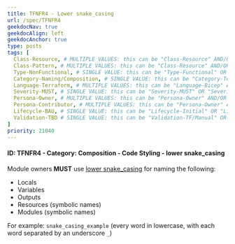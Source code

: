 ```yaml
---
title: TFNFR4 - Lower snake_casing
url: /spec/TFNFR4
geekdocNav: true
geekdocAlign: left
geekdocAnchor: true
type: posts
tags: [
  Class-Resource, # MULTIPLE VALUES: this can be "Class-Resource" AND/OR "Class-Pattern" AND/OR "Class-Utility"
  Class-Pattern, # MULTIPLE VALUES: this can be "Class-Resource" AND/OR "Class-Pattern" AND/OR "Class-Utility"
  Type-NonFunctional, # SINGLE VALUE: this can be "Type-Functional" OR "Type-NonFunctional"
  Category-Naming/Composition, # SINGLE VALUE: this can be "Category-Testing" OR "Category-Telemetry" OR "Category-Contribution/Support" OR "Category-Documentation" OR "Category-CodeStyle" OR "Category-Naming/Composition" OR "Category-Inputs/Outputs" OR "Category-Release/Publishing"
  Language-Terraform, # MULTIPLE VALUES: this can be "Language-Bicep" AND/OR "Language-Terraform"
  Severity-MUST, # SINGLE VALUE: this can be "Severity-MUST" OR "Severity-SHOULD" OR "Severity-MAY"
  Persona-Owner, # MULTIPLE VALUES: this can be "Persona-Owner" AND/OR "Persona-Contributor"
  Persona-Contributor, # MULTIPLE VALUES: this can be "Persona-Owner" AND/OR "Persona-Contributor"
  Lifecycle-BAU, # SINGLE VALUE: this can be "Lifecycle-Initial" OR "Lifecycle-BAU" OR "Lifecycle-EOL"
  Validation-TBD # SINGLE VALUE: this can be "Validation-TF/Manual" OR "Validation-TF/CI/Informational" OR "Validation-TF/CI/Enforced"
]
priority: 21040
---
```


#### ID: TFNFR4 - Category: Composition - Code Styling - lower snake_casing

Module owners **MUST** use [lower snake_casing](https://wikipedia.org/wiki/Snake_case) for naming the following:

- Locals
- Variables
- Outputs
- Resources (symbolic names)
- Modules (symbolic names)

For example: `snake_casing_example` (every word in lowercase, with each word separated by an underscore `_`)
